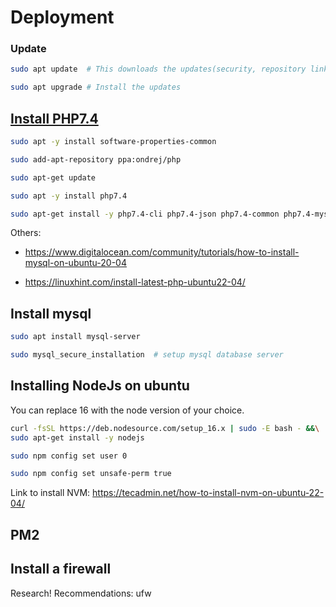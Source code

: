 # Deployment

### Update

```sh
sudo apt update  # This downloads the updates(security, repository links, ...) if any
```

```sh
sudo apt upgrade # Install the updates
```

## [Install PHP7.4](https://www.digitalocean.com/community/tutorials/how-to-install-php-7-4-and-set-up-a-local-development-environment-on-ubuntu-18-04)

```sh
sudo apt -y install software-properties-common
```

```sh
sudo add-apt-repository ppa:ondrej/php
```

```sh
sudo apt-get update
```

```sh
sudo apt -y install php7.4
```

```sh
sudo apt-get install -y php7.4-cli php7.4-json php7.4-common php7.4-mysql php7.4-zip php7.4-gd php7.4-mbstring php7.4-curl php7.4-xml php7.4-bcmath
```

Others:

- https://www.digitalocean.com/community/tutorials/how-to-install-mysql-on-ubuntu-20-04

- https://linuxhint.com/install-latest-php-ubuntu22-04/

## Install mysql

```sh
sudo apt install mysql-server
```

```sh
sudo mysql_secure_installation  # setup mysql database server
```

## Installing NodeJs on ubuntu

You can replace 16 with the node version of your choice.

```sh
curl -fsSL https://deb.nodesource.com/setup_16.x | sudo -E bash - &&\
sudo apt-get install -y nodejs
```

```sh
sudo npm config set user 0
```

```sh
sudo npm config set unsafe-perm true
```

Link to install NVM: https://tecadmin.net/how-to-install-nvm-on-ubuntu-22-04/

## PM2

## Install a firewall

Research!
Recommendations: ufw
